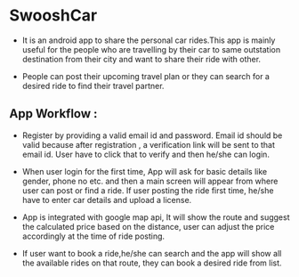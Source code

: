 # SwooshCar
* It is an android app to share the personal car rides.This app is mainly useful for the people who are travelling
by their car to same outstation destination from their city and want to share their ride with other.

* People can post their upcoming travel plan or they can search for a desired ride to find their travel partner.

## App Workflow :
  * Register by providing a valid email id and password. Email id should be valid because after registration , a verification link will be sent to that email id. User have to click that to verify and then he/she can login. 

 * When user login for the first time, App will ask for basic details like gender, phone no etc. and then a main screen will appear from where user can post or find a ride. If user posting the ride first time, he/she have to enter car details and upload a license.

* App is integrated with google map api, It will show the route and suggest the calculated price based on the distance, user can adjust the price accordingly at the time of ride posting. 

* If user want to book a ride,he/she can search and the app will show all the available rides on that route, they can book a desired ride from list.
